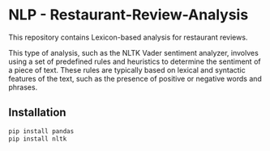 # NLP - Restaurant-Review-Analysis
This repository contains Lexicon-based analysis for restaurant reviews.

This type of analysis, such as the NLTK Vader sentiment analyzer, involves using a set of predefined rules and heuristics to determine the sentiment of a piece of text. These rules are typically based on lexical and syntactic features of the text, such as the presence of positive or negative words and phrases.

## Installation
```bash
pip install pandas
pip install nltk
```
